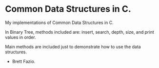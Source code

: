 # Common Data Structures in C.

My implementations of Common Data Structures in C.

In Binary Tree, methods included are: insert, search, depth, size, and print values in order. 

Main methods are included just to demonstrate how to use the data structures.

- Brett Fazio.
